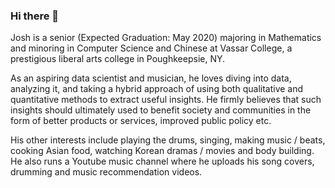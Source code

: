 ### Hi there 👋

<!--
**Seungjun-Data-Science/Seungjun-Data-Science** is a ✨ _special_ ✨ repository because its `README.md` (this file) appears on your GitHub profile.

Here are some ideas to get you started:

- 🔭 I’m currently working on ...
- 🌱 I’m currently learning ...
- 👯 I’m looking to collaborate on ...
- 🤔 I’m looking for help with ...
- 💬 Ask me about ...
- 📫 How to reach me: ...
- 😄 Pronouns: ...
- ⚡ Fun fact: ...
-->

Josh is a senior (Expected Graduation: May 2020) majoring in Mathematics and minoring in Computer Science and Chinese at Vassar College, a prestigious liberal arts college in Poughkeepsie, NY.

As an aspiring data scientist and musician, he loves diving into data, analyzing it, and taking a hybrid approach of using both qualitative and quantitative methods to extract useful insights. He firmly believes that such insights should ultimately used to benefit society and communities in the form of better products or services, improved public policy etc. 

His other interests include playing the drums, singing, making music / beats, cooking Asian food, watching Korean dramas / movies and body building. He also runs a Youtube music channel where he uploads his song covers, drumming and music recommendation videos.
